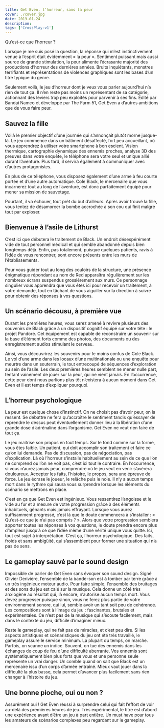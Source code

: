 ```yaml
---
title: Get Even, l’horreur, sans la peur
cover: ./cover.jpg
date: 2019-01-24
description: 
tags: ['CrossPlay-v1']
---
```

Qu’est-ce que l’horreur ?

Lorsque je me suis posé la question, la réponse qui m’est instinctivement venue à l’esprit était évidemment « la peur ». Sentiment puissant mais aussi source de grande stimulation, la peur alimente l’écrasante majorité des productions d’horreur des dernières années. Bruits inquiétants, monstres terrifiants et représentations de violences graphiques sont les bases d’un titre typique du genre.

Seulement voilà, le jeu d’horreur dont je veux vous parler aujourd’hui n’a rien de tout ça. Il n’en reste pas moins un représentant de sa catégorie, actionnant des leviers trop peu exploités pour parvenir à ses fins. Édité par Bandai Namco et développé par The Farm 51, Get Even a d’autres ambitions que de vous faire peur.

## Sauvez la fille
Voilà le premier objectif d’une journée qui s’annonçait plutôt morne jusque-là. Le jeu commence dans un bâtiment désaffecté, fort peu accueillant, où vous apprendrez à utiliser votre smartphone à bon escient. Vision thermique, cartographie dynamique des ennemis proches, analyse 3D des preuves dans votre enquête, le téléphone sera votre seul et unique allié durant l’aventure. Plus tard, il servira également à communiquer avec d’autres protagonistes.

En plus de ce téléphone, vous disposez également d’une arme à feu courte portée et d’une autre automatique. Cole Black, le mercenaire que vous incarnerez tout au long de l’aventure, est donc parfaitement équipé pour mener sa mission de sauvetage.

Pourtant, il va échouer, tout prêt du but d’ailleurs. Après avoir trouvé la fille, vous tentez de désamorcer la bombe accrochée à son cou qui finit malgré tout par exploser.

## Bienvenue à l’asile de Lithurst
C’est ici que débutera le traitement de Black. Un endroit désespérément vide de tout personnel médical et qui semble abandonné depuis bien longtemps déjà. Enfin, pas totalement, puisque quelques patients, ravis à l’idée de vous rencontrer, sont encore présents entre les murs de l’établissements.

Pour vous guider tout au long des couloirs de la structure, une présence énigmatique répondant au nom de Red apparaîtra régulièrement sur les nombreux écrans suspendus grossièrement aux murs. Ce personnage singulier vous apprendra que vous êtes ici pour recevoir un traitement, à votre demande, tout en tâchant de vous aiguiller sur la direction à suivre pour obtenir des réponses à vos questions.

## Un scénario décousu, à première vue
Durant les premières heures, vous serez amené à revivre plusieurs des souvenirs de Black grâce à un dispositif cognitif équipé sur votre tête : le projet Pandore. Cet équipement est capable de reconstruire un souvenir sur la base d’élément forts comme des photos, des documents ou des enregistrement audios stimulant le cerveau.

Ainsi, vous découvrirez les souvenirs pour le moins confus de Cole Black. Le vol d’une arme dans les locaux d’une multinationale ou une enquête pour meurtre dans un souterrain, le tout entrecoupé de séquences d’exploration au sein de l’asile. Les deux premières heures semblent ne mener nulle part, tentant vainement de jouer sur la peur, qui ne vient jamais. En l’occurrence, cette peur dont nous parlions plus tôt n’existera à aucun moment dans Get Even et il est temps d’expliquer pourquoi.

## L’horreur psychologique
La peur est quelque chose d’instinctif. On ne choisit pas d’avoir peur, on la ressent. Se débattre ne fera qu’accroître le sentiment tandis qu’essayer de reprendre le dessus peut éventuellement donner lieu à la libération d’une grande dose d’adrénaline dans l’organisme. Get Even ne veut rien faire de tout ça.

Le jeu maîtrise son propos en tout temps. Sur le fond comme sur la forme, vous êtes faible. Un patient, qui doit accomplir son traitement et faire ce qu’on lui demande. Pas de discussion, pas de négociation, pas d’explication. Là où l’horreur s’installe habituellement au sein de ce que l’on ne comprend ou l’on ne voit pas, c’est ici tout le contraire. En l’occurrence, si vous n’aurez jamais peur, comprendre où le jeu veut en venir s’avèrera douloureux. Accepter les faits, l’histoire, le propos, sera une épreuve de force. Le jeu écrase le joueur, le relâche puis le noie. Il n’y a aucun temps mort dans le rythme qui saura vous surprendre lorsque les éléments du scénario se mettrons en place.

C’est en ça que Get Even est ingénieux. Vous ressentirez l’angoisse et le vide au fur et à mesure de votre progression grâce à des éléments inhabituels, gênants mais jamais effrayant. Lorsque vous aurez suffisamment progressé, c’est là que le doute commencera à s’installer : « Qu’est-ce que je n’ai pas compris ? ». Alors que votre progression semblera apporter toutes les réponses à vos questions, le doute prendra encore plus d’ampleur jusqu’à ce que l’idée même d’une vérité unique vous quitte. Ici, tout est sujet à interprétation. C’est ça, l’horreur psychologique. Des faits, froids et sans ambigüité, qui s’assemblent pour former une situation qui n’a pas de sens.

## Le gameplay sauvé par le sound design
Impossible de parler de Get Even sans évoquer son sound design. Signé Olivier Derivière, l’ensemble de la bande-son est à tomber par terre grâce à un très ingénieux moteur audio. Pour faire simple, l’ensemble des bruitages et des sons du jeu est calé sur la musique. Cela donne un côté très anxiogène au résultat qui, là encore, n’autorise aucun temps mort. Vous devez progresser puisque sinon, vous ne ferez plus partie de votre environnement sonore, qui lui, semble avoir un tant soit peu de cohérence. Les compositions sont à l’image du jeu : fascinantes, brutales et expérimentales. Ce n’est pas de la musique qui s’écoute facilement, mais dans le contexte du jeu, difficile d’imaginer mieux.

Reste le gameplay, qui ne fait pas de miracles, et c’est peu dire. Si les aspects artistiques et scénaristiques du jeu ont été très travaillé, le gameplay assure le service minimum. La plupart du temps, on marche. Parfois, on scanne un indice. Souvent, on tue des ennemis dans les échanges de coup de feu d’une difficulté aberrante. Vos ennemis sont systématiquement bien plus forts que vous et une personne seule représente un vrai danger. Un comble quand on sait que Black est un mercenaire issu d’un corps d’armée entraîné. Mieux vaut jouer dans la difficulté la plus basse, cela permet d’avancer plus facilement sans rien changer à l’histoire du jeu.

## Une bonne pioche, oui ou non ?
Assurément oui ! Get Even réussi à surprendre celui qui fait l’effort de voir au-delà des premières heures de jeu. Très expérimental, le titre est d’abord une expérience avant d’être un jeu à part entière. Un must have pour tous les amateurs de scénarios complexes peu regardant sur le gameplay.

